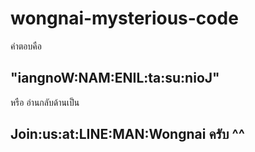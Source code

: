 ﻿# wongnai-mysterious-code
 
 คำตอบคือ 
 ## "iangnoW:NAM:ENIL:ta:su:nioJ"
 หรือ อ่านกลับด้านเป็น 
 ## Join\:us:at:LINE:MAN:Wongnai ครับ ^^
